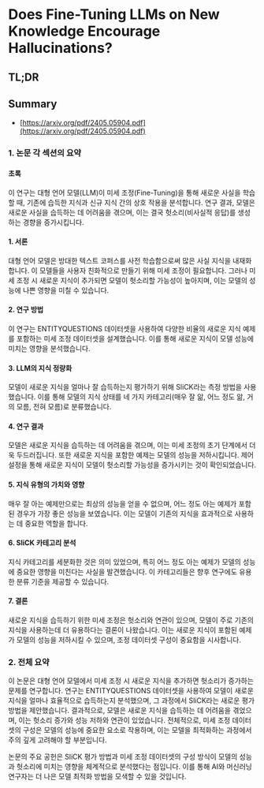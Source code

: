 # Does Fine-Tuning LLMs on New Knowledge Encourage Hallucinations?
## TL;DR
## Summary
- [https://arxiv.org/pdf/2405.05904.pdf](https://arxiv.org/pdf/2405.05904.pdf)

### 1. 논문 각 섹션의 요약

#### 초록
이 연구는 대형 언어 모델(LLM)이 미세 조정(Fine-Tuning)을 통해 새로운 사실을 학습할 때, 기존에 습득한 지식과 신규 지식 간의 상호 작용을 분석합니다. 연구 결과, 모델은 새로운 사실을 습득하는 데 어려움을 겪으며, 이는 결국 헛소리(비사실적 응답)를 생성하는 경향을 증가시킵니다. 

#### 1. 서론
대형 언어 모델은 방대한 텍스트 코퍼스를 사전 학습함으로써 많은 사실 지식을 내재화합니다. 이 모델들을 사용자 친화적으로 만들기 위해 미세 조정이 필요합니다. 그러나 미세 조정 시 새로운 지식이 추가되면 모델이 헛소리할 가능성이 높아지며, 이는 모델의 성능에 나쁜 영향을 미칠 수 있습니다.

#### 2. 연구 방법
이 연구는 ENTITYQUESTIONS 데이터셋을 사용하여 다양한 비율의 새로운 지식 예제를 포함하는 미세 조정 데이터셋을 설계했습니다. 이를 통해 새로운 지식이 모델 성능에 미치는 영향을 분석했습니다.

#### 3. LLM의 지식 정량화
모델이 새로운 지식을 얼마나 잘 습득하는지 평가하기 위해 SliCK라는 측정 방법을 사용했습니다. 이를 통해 모델의 지식 상태를 네 가지 카테고리(매우 잘 앎, 어느 정도 앎, 거의 모름, 전혀 모름)로 분류했습니다.

#### 4. 연구 결과
모델은 새로운 지식을 습득하는 데 어려움을 겪으며, 이는 미세 조정의 초기 단계에서 더욱 두드러집니다. 또한 새로운 지식을 포함한 예제는 모델의 성능을 저하시킵니다. 제어 설정을 통해 새로운 지식이 모델이 헛소리할 가능성을 증가시키는 것이 확인되었습니다.

#### 5. 지식 유형의 가치와 영향
매우 잘 아는 예제만으로는 최상의 성능을 얻을 수 없으며, 어느 정도 아는 예제가 포함된 경우가 가장 좋은 성능을 보였습니다. 이는 모델이 기존의 지식을 효과적으로 사용하는 데 중요한 역할을 합니다.

#### 6. SliCK 카테고리 분석
지식 카테고리를 세분화한 것은 의미 있었으며, 특히 어느 정도 아는 예제가 모델의 성능에 중요한 영향을 미친다는 사실을 발견했습니다. 이 카테고리들은 향후 연구에도 유용한 분류 기준을 제공할 수 있습니다.

#### 7. 결론
새로운 지식을 습득하기 위한 미세 조정은 헛소리와 연관이 있으며, 모델이 주로 기존의 지식을 사용하는데 더 유용하다는 결론이 나왔습니다. 이는 새로운 지식이 포함된 예제가 모델의 성능을 저하시킬 수 있으며, 조정 데이터셋 구성이 중요함을 시사합니다.

### 2. 전체 요약
이 논문은 대형 언어 모델에서 미세 조정 시 새로운 지식을 추가하면 헛소리가 증가하는 문제를 연구합니다. 연구는 ENTITYQUESTIONS 데이터셋을 사용하여 모델이 새로운 지식을 얼마나 효율적으로 습득하는지 분석했으며, 그 과정에서 SliCK라는 새로운 평가 방법을 제안했습니다. 결과적으로, 모델은 새로운 지식을 습득하는 데 어려움을 겪었으며, 이는 헛소리 증가와 성능 저하와 연관이 있었습니다. 전체적으로, 미세 조정 데이터셋의 구성은 모델의 성능에 중요한 요소로 작용하며, 이는 모델을 최적화하는 과정에서 주의 깊게 고려해야 할 부분입니다.

논문의 주요 공헌은 SliCK 평가 방법과 미세 조정 데이터셋의 구성 방식이 모델의 성능과 헛소리에 미치는 영향을 체계적으로 분석했다는 점입니다. 이를 통해 AI와 머신러닝 연구자는 더 나은 모델 최적화 방법을 모색할 수 있을 것입니다.